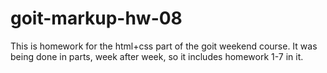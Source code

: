 # goit-markup-hw-08
This is homework for the html+css part of the goit weekend course. It was being done in parts, week after week, so it includes homework 1-7 in it.
